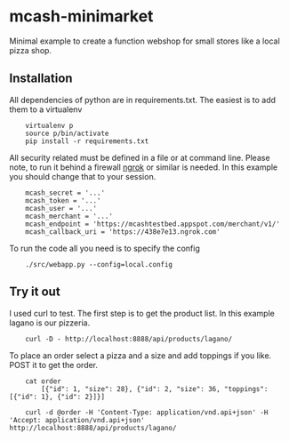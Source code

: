 # mcash-minimarket

Minimal example to create a function webshop for small stores like a local pizza shop.

## Installation

All dependencies of python are in requirements.txt. The easiest is to add them to a virtualenv

        virtualenv p
        source p/bin/activate
        pip install -r requirements.txt

All security related must be defined in a file or at command line. Please note, to run it behind a firewall [ngrok](http://ngrok.com) or similar is needed. In this example you should change that to your session.

        mcash_secret = '...'
        mcash_token = '...'
        mcash_user = '...'
        mcash_merchant = '...'
        mcash_endpoint = 'https://mcashtestbed.appspot.com/merchant/v1/'
        mcash_callback_uri = 'https://438e7e13.ngrok.com'

To run the code all you need is to specify the config

        ./src/webapp.py --config=local.config

## Try it out

I used curl to test. The first step is to get the product list. In this example lagano is our pizzeria.

        curl -D - http://localhost:8888/api/products/lagano/

To place an order select a pizza and a size and add toppings if you like. POST it to get the order.

        cat order
            [{"id": 1, "size": 28}, {"id": 2, "size": 36, "toppings": [{"id": 1}, {"id": 2}]}]

        curl -d @order -H 'Content-Type: application/vnd.api+json' -H 'Accept: application/vnd.api+json' http://localhost:8888/api/products/lagano/

